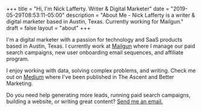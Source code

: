 +++
title = "Hi, I'm Nick Lafferty. Writer & Digital Marketer"
date = "2019-05-29T08:53:11-05:00"
description = "About Me - Nick Lafferty is a writer & digital marketer based in Austin, Texas. Currently working for Mailgun."
draft = false
layout = "about"
+++

I'm a digital marketer with a passion for technology and SaaS products based in Austin, Texas. I currently work at [Mailgun](https://mailgun.com) where I manage our paid search campaigns, new user onboarding email sequences, and affiliate program. 

I enjoy working with data, solving complex problems, and writing. Check me out on [Medium](https://medium.com/@NickLafferty) where I've been published in The Ascent and Better Marketing. 

Do you need help generating more leads, running paid search campaigns, building a website, or writing great content? [Send me an email.](mailto:nick@lafferty.co)

